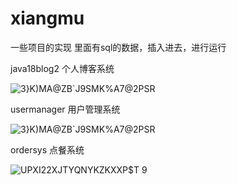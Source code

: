 # xiangmu
一些项目的实现
里面有sql的数据，插入进去，进行运行

java18blog2
个人博客系统

![3}K)MA@ZB`J9SMK%A7@2PSR](https://user-images.githubusercontent.com/73893388/128684544-be8010e8-f76b-4eef-bab3-8d607e9c3c82.png)


usermanager
用户管理系统

![3}K)MA@ZB`J9SMK%A7@2PSR](https://user-images.githubusercontent.com/73893388/128684952-48da54c4-8e4a-4232-a7e3-a4183298e2e4.png)


ordersys
点餐系统

![UPXI22XJTYQNYKZKXXP$T 9](https://user-images.githubusercontent.com/73893388/128685268-ea1d2b55-8a75-4b1e-97b9-a8582df11e4b.png)
